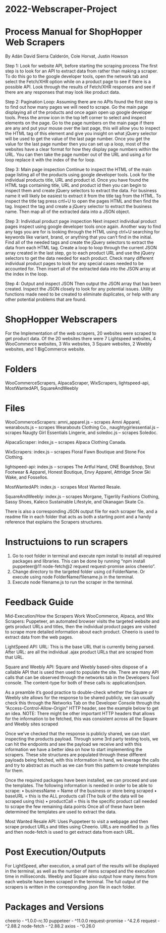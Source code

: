 
# 2022-Webscraper-Project

# Process Manual for ShopHopper Web Scrapers
By Adán David Sierra Calderón,
Cole Horvat,
Justin Howson

Step 1: Look for website API, before starting the scraping process
The first step is to look for an API to extract data from rather than making a scraper. To do this go to the google developer tools, open the network tab and select the Fetch/XHR option while on a product page to see if there is a possible API. Look through the results of Fetch/XHR responses and see if there are any responses that may look like product data.

Step 2: Pagination Loop:
Assuming there are no APIs found the first step is to find out how many pages we will need to scrape. Go the main page displaying all of the products and once again open up google developer tools. Press the arrow icon in the top left corner to select and inspect elements on the page. Go to the page numbers on the main page if there are any and put your mouse over the last page, this will allow you to inspect the HTML tag of this element and give you insight on what jQuery selector will be used to get the value of the last page number. Once you get the value for the last page number then you can set up a loop, most of the websites have a clear format for how they display page numbers within the URL. You can then take the page number out of the URL and using a for loop replace it with the index of the for loop.

Step 3: Main page inspection
Continue to inspect the HTML of the main page listing all of the products using google developer tools. Look for the individual products title, URL and product id. Once you have found the HTML tags containing title, URL and product id then you can begin to inspect them and create jQuery selectors to extract the data. For business name it will likely be easiest to extract it from the title tag from the HTML. To inspect the title tag press crtl+U to open the pages HTML and then find the tag. Inspect the tag and create a jQuery selector to extract the business name. Then map all of the extracted data into a JSON object.

Step 3: Individual product page inspection
Next inspect individual product pages inspect using google developer tools once again. Another way to find any tags you are for is looking through the HTML using ctrl+U searching for keywords like variant, brand, or anything that you can’t find in the initial. Find all of the needed tags and create the jQuery selectors to extract the data from each HTML tag. Create a loop to loop through the current JSON array created in the last step, go to each product URL and use the jQuery selectors to get the data needed for each product. Check many different individual product pages to look for any special cases needed to be accounted for. Then insert all of the extracted data into the JSON array at the index in the loop.

Step 4: Output and inspect JSON
Then output the JSON array that has been created. Inspect the JSON closely to look for any potential issues. Utility functions made need to be created to eliminate duplicates, or help with any other potential problems that are found.

# ShopHopper Webscrapers

For the Implementation of the web scrapers, 20 websites were scraped to get product data. Of the 20 websites there were 7 Lightspeed websites, 4 WooCommerce websites, 3 Wix websites, 3 Square websites, 2 Weebly websites, and 1 BigCommerce website.

# Folders 
WooCommerceScrapers, AlpacaScraper, WixScrapers, lightspeed-api, MostWantedAPI, SquareAndWeebly

# Files 

WooCommerceScrapers: amni_apparel.js – scrapes Amni Apparel, wearabouts.js – scrapes Wearabouts Clothing Co., naughtygirlessential.js – scrapes Naugty Girl Essentials Lingerie, and soledoc.js – scrapes Soledoc.

AlpacaScraper: index,js – scrapes Alpaca Clothing Canada.

WixScrapers: index.js – scrapes Floral Fawn Boutique and Stone Fox Clothing.

lightspeed-api: index.js – scrapes The Artful Hand, ONE Boardshop, Strut Footwear & Apparel, Honest Boutique, Envy Apparel, Attridge Snow Ski Wake, and Fossellos.

MostWantedAPI: index.js - scrapes Most Wanted Resale.

SquareAndWeebly: index.js – scrapes Morgane, Tigerlily Fashions Clothing, Sassy Shoes, Kaleco Sustainable Lifestyle, and Okanagan Skate Co. 

There is also a corresponding JSON output file for each scraper file, and a readme file in each folder that acts as both a starting point and a handy reference that explains the Scrapers structures.

# Instructuions to run scrapers
1. Go to root folder in terminal and execute npm install to install all required packages and libraries. This can be done by running “npm install puppeteer@11 node-fetch@2 request request-promise axios cheerio”.
2. Change directory to the targeted folder using cd FolderName. Or execute using node FolderName/filename.js in the terminal.
3. Execute node filename.js to run the scraper in the terminal.

# Feedback Guide
Mid-Execution/How the Scrapers Work
WooCommerce, Alpaca, and Wix Scrapers: 
Puppeteer, an automated browser visits the targeted website and gets product URLs and titles, then the individual product pages are visited to scrape more detailed information about each product. Cheerio is used to extract data from the web pages.

LightSpeed API: 
URL: This is the base URL that is currently being parsed. 
After URL: are all the individual .ajax product URLs that are scraped from that URL.

Square and Weebly API:
Square and Weebly based-sites dispose of a callable API that is used then used to populate the site. There are many API calls that can be observed through the networks tab in the Developers Tool console. The content-type for both of these calls is: application/json. 

As a preamble it’s good practice to double-check whether the Square or Weebly site allows for the response to be shared publicly, we can usually check this through the Networks Tab on the Developer Console through the “Access-Control-Allow-Origin” HTTP header, see the example below to get an idea. NOTE: There might be other important HTTP headers that allows for the information to be fetched, this was consistent across all the Square and Weebly sites scraped
  
Once we’ve checked that the response is publicly shared, we can start inspecting the products payload. 
Through some 3rd party testing tools, we can hit the endpoints and see the payload we receive and with this information we have a better idea on how to start implementing the scrapers. These site structures are populated through these different payloads being fetched, with this information in hand, we leverage the calls and try to abstract as much as we can from this pattern to create templates for them.

Once the required packages have been installed, we can proceed and use the templates.
The following information is needed in order to be able to scrape:
•	businessName = Name of the business or store being scraped
•	baseURL = this is the ALL products call (The bulk of the data will be scraped using this)
•	productCall = this is the specific product call needed to scrape the few remaining data points
Once all of these have been determined the templates are used to extract the data.

Most Wanted Resale API: 
Uses Puppeteer to visit a webpage and then scrape product URLs and titles using Cheerio. URLs are modified to .js files and then node-fetch is used to get extract data from each URL.

# Post Execution/Outputs
For LightSpeed, after execution, a small part of the results will be displayed in the terminal, as well as the number of items scraped and the execution time in milliseconds.
Weebly and Square also output how many items from each website have been scraped in the terminal.
The full output of the scrapers is written in the corresponding .json file in each folder.

# Packages and Versions
cheerio - ^1.0.0-rc.10
puppeteer - ^11.0.0
request-promise - ^4.2.6
request - ^2.88.2
node-fetch - ^2.88.2
axios - ^0.26.0

